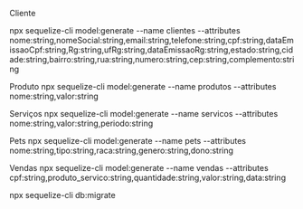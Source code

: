 
Cliente

npx sequelize-cli model:generate --name clientes --attributes nome:string,nomeSocial:string,email:string,telefone:string,cpf:string,dataEmissaoCpf:string,Rg:string,ufRg:string,dataEmissaoRg:string,estado:string,cidade:string,bairro:string,rua:string,numero:string,cep:string,complemento:string

Produto
npx sequelize-cli model:generate --name produtos --attributes nome:string,valor:string

Serviços
npx sequelize-cli model:generate --name servicos --attributes nome:string,valor:string,periodo:string

Pets
npx sequelize-cli model:generate --name pets --attributes nome:string,tipo:string,raca:string,genero:string,dono:string

Vendas
npx sequelize-cli model:generate --name vendas --attributes cpf:string,produto_servico:string,quantidade:string,valor:string,data:string

npx sequelize-cli db:migrate